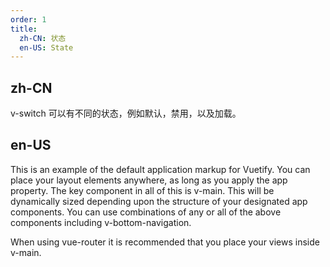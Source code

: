 ```yaml
---
order: 1
title:
  zh-CN: 状态
  en-US: State
---
```


## zh-CN

v-switch 可以有不同的状态，例如默认，禁用，以及加载。

## en-US

This is an example of the default application markup for Vuetify. You can place your layout elements anywhere, as long as you apply the app property. The key component in all of this is v-main. This will be dynamically sized depending upon the structure of your designated app components. You can use combinations of any or all of the above components including v-bottom-navigation.

When using vue-router it is recommended that you place your views inside v-main.
